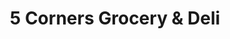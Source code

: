 ---
title: "5 Corners Grocery & Deli"
url: /edmonds/5-corners-grocery-and-deli/
shop: convenience
---